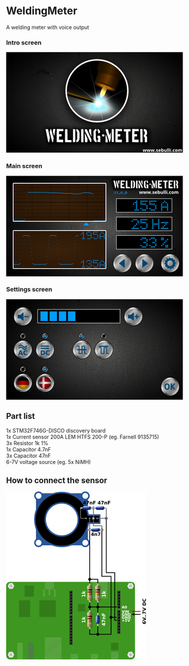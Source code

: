 # WeldingMeter

A welding meter with voice output

### Intro screen
![Intro screen](doc/intro.png "Intro screen")

### Main screen
![Main screen](doc/main.png "Main screen")

### Settings screen
![Settings screen](doc/settings.png "Settings screen")


## Part list
1x STM32F746G-DISCO discovery board  
1x Current sensor 200A LEM HTFS 200-P (eg. Farnell 9135715)  
3x Resistor 1k 1%  
1x Capacitor 4.7nF  
3x Capacitor 47nF  
6-7V voltage source (eg. 5x NiMH)  

## How to connect the sensor
![How to connect the sensor](doc/wiring_diagram_sensor.png "wiring diagram")


